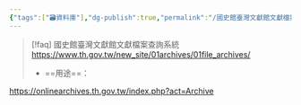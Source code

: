 ```yaml
---
{"tags":["🗃️資料庫"],"dg-publish":true,"permalink":"/國史館臺灣文獻館文獻檔案查詢系統/","dgPassFrontmatter":true,"created":"2025-05-29T12:25:52.848+08:00","updated":"2025-05-29T12:26:27.136+08:00"}
---
```




> [!faq] 國史館臺灣文獻館文獻檔案查詢系統
> https://www.th.gov.tw/new_site/01archives/01file_archives/
> - ==用途==：



https://onlinearchives.th.gov.tw/index.php?act=Archive